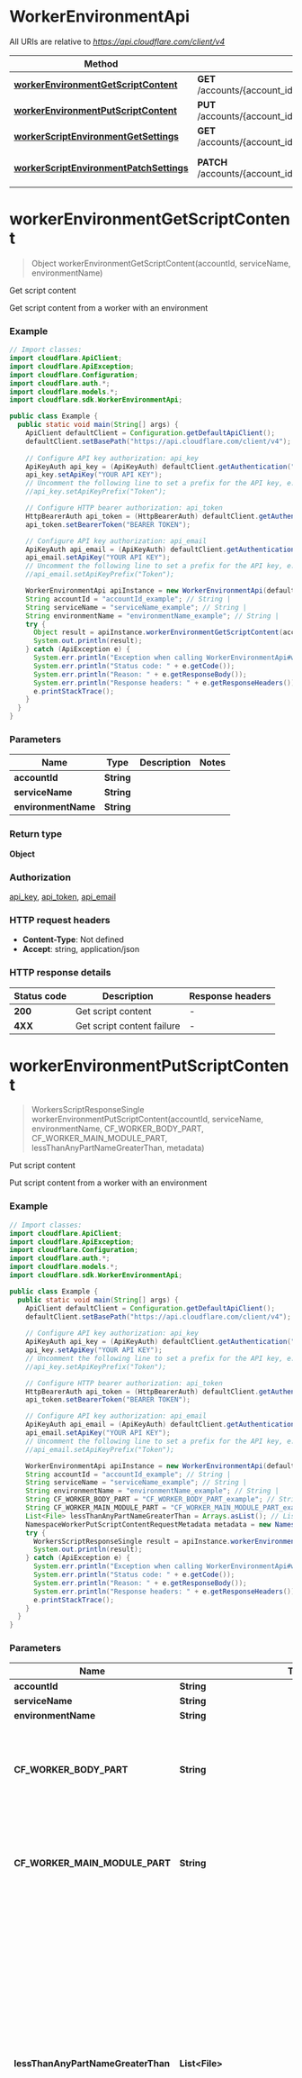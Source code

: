 # WorkerEnvironmentApi

All URIs are relative to *https://api.cloudflare.com/client/v4*

| Method | HTTP request | Description |
|------------- | ------------- | -------------|
| [**workerEnvironmentGetScriptContent**](WorkerEnvironmentApi.md#workerEnvironmentGetScriptContent) | **GET** /accounts/{account_id}/workers/services/{service_name}/environments/{environment_name}/content | Get script content |
| [**workerEnvironmentPutScriptContent**](WorkerEnvironmentApi.md#workerEnvironmentPutScriptContent) | **PUT** /accounts/{account_id}/workers/services/{service_name}/environments/{environment_name}/content | Put script content |
| [**workerScriptEnvironmentGetSettings**](WorkerEnvironmentApi.md#workerScriptEnvironmentGetSettings) | **GET** /accounts/{account_id}/workers/services/{service_name}/environments/{environment_name}/settings | Get Script Settings |
| [**workerScriptEnvironmentPatchSettings**](WorkerEnvironmentApi.md#workerScriptEnvironmentPatchSettings) | **PATCH** /accounts/{account_id}/workers/services/{service_name}/environments/{environment_name}/settings | Patch Script Settings |


<a id="workerEnvironmentGetScriptContent"></a>
# **workerEnvironmentGetScriptContent**
> Object workerEnvironmentGetScriptContent(accountId, serviceName, environmentName)

Get script content

Get script content from a worker with an environment

### Example
```java
// Import classes:
import cloudflare.ApiClient;
import cloudflare.ApiException;
import cloudflare.Configuration;
import cloudflare.auth.*;
import cloudflare.models.*;
import cloudflare.sdk.WorkerEnvironmentApi;

public class Example {
  public static void main(String[] args) {
    ApiClient defaultClient = Configuration.getDefaultApiClient();
    defaultClient.setBasePath("https://api.cloudflare.com/client/v4");
    
    // Configure API key authorization: api_key
    ApiKeyAuth api_key = (ApiKeyAuth) defaultClient.getAuthentication("api_key");
    api_key.setApiKey("YOUR API KEY");
    // Uncomment the following line to set a prefix for the API key, e.g. "Token" (defaults to null)
    //api_key.setApiKeyPrefix("Token");

    // Configure HTTP bearer authorization: api_token
    HttpBearerAuth api_token = (HttpBearerAuth) defaultClient.getAuthentication("api_token");
    api_token.setBearerToken("BEARER TOKEN");

    // Configure API key authorization: api_email
    ApiKeyAuth api_email = (ApiKeyAuth) defaultClient.getAuthentication("api_email");
    api_email.setApiKey("YOUR API KEY");
    // Uncomment the following line to set a prefix for the API key, e.g. "Token" (defaults to null)
    //api_email.setApiKeyPrefix("Token");

    WorkerEnvironmentApi apiInstance = new WorkerEnvironmentApi(defaultClient);
    String accountId = "accountId_example"; // String | 
    String serviceName = "serviceName_example"; // String | 
    String environmentName = "environmentName_example"; // String | 
    try {
      Object result = apiInstance.workerEnvironmentGetScriptContent(accountId, serviceName, environmentName);
      System.out.println(result);
    } catch (ApiException e) {
      System.err.println("Exception when calling WorkerEnvironmentApi#workerEnvironmentGetScriptContent");
      System.err.println("Status code: " + e.getCode());
      System.err.println("Reason: " + e.getResponseBody());
      System.err.println("Response headers: " + e.getResponseHeaders());
      e.printStackTrace();
    }
  }
}
```

### Parameters

| Name | Type | Description  | Notes |
|------------- | ------------- | ------------- | -------------|
| **accountId** | **String**|  | |
| **serviceName** | **String**|  | |
| **environmentName** | **String**|  | |

### Return type

**Object**

### Authorization

[api_key](../README.md#api_key), [api_token](../README.md#api_token), [api_email](../README.md#api_email)

### HTTP request headers

 - **Content-Type**: Not defined
 - **Accept**: string, application/json

### HTTP response details
| Status code | Description | Response headers |
|-------------|-------------|------------------|
| **200** | Get script content |  -  |
| **4XX** | Get script content failure |  -  |

<a id="workerEnvironmentPutScriptContent"></a>
# **workerEnvironmentPutScriptContent**
> WorkersScriptResponseSingle workerEnvironmentPutScriptContent(accountId, serviceName, environmentName, CF_WORKER_BODY_PART, CF_WORKER_MAIN_MODULE_PART, lessThanAnyPartNameGreaterThan, metadata)

Put script content

Put script content from a worker with an environment

### Example
```java
// Import classes:
import cloudflare.ApiClient;
import cloudflare.ApiException;
import cloudflare.Configuration;
import cloudflare.auth.*;
import cloudflare.models.*;
import cloudflare.sdk.WorkerEnvironmentApi;

public class Example {
  public static void main(String[] args) {
    ApiClient defaultClient = Configuration.getDefaultApiClient();
    defaultClient.setBasePath("https://api.cloudflare.com/client/v4");
    
    // Configure API key authorization: api_key
    ApiKeyAuth api_key = (ApiKeyAuth) defaultClient.getAuthentication("api_key");
    api_key.setApiKey("YOUR API KEY");
    // Uncomment the following line to set a prefix for the API key, e.g. "Token" (defaults to null)
    //api_key.setApiKeyPrefix("Token");

    // Configure HTTP bearer authorization: api_token
    HttpBearerAuth api_token = (HttpBearerAuth) defaultClient.getAuthentication("api_token");
    api_token.setBearerToken("BEARER TOKEN");

    // Configure API key authorization: api_email
    ApiKeyAuth api_email = (ApiKeyAuth) defaultClient.getAuthentication("api_email");
    api_email.setApiKey("YOUR API KEY");
    // Uncomment the following line to set a prefix for the API key, e.g. "Token" (defaults to null)
    //api_email.setApiKeyPrefix("Token");

    WorkerEnvironmentApi apiInstance = new WorkerEnvironmentApi(defaultClient);
    String accountId = "accountId_example"; // String | 
    String serviceName = "serviceName_example"; // String | 
    String environmentName = "environmentName_example"; // String | 
    String CF_WORKER_BODY_PART = "CF_WORKER_BODY_PART_example"; // String | The multipart name of a script upload part containing script content in service worker format. Alternative to including in a metadata part.
    String CF_WORKER_MAIN_MODULE_PART = "CF_WORKER_MAIN_MODULE_PART_example"; // String | The multipart name of a script upload part containing script content in es module format. Alternative to including in a metadata part.
    List<File> lessThanAnyPartNameGreaterThan = Arrays.asList(); // List<File> | A module comprising a Worker script, often a javascript file. Multiple modules may be provided as separate named parts, but at least one module must be present. This should be referenced either in the metadata as `main_module` (esm)/`body_part` (service worker) or as a header `CF-WORKER-MAIN-MODULE-PART` (esm) /`CF-WORKER-BODY-PART` (service worker) by part name. Source maps may also be included using the `application/source-map` content type.
    NamespaceWorkerPutScriptContentRequestMetadata metadata = new NamespaceWorkerPutScriptContentRequestMetadata(); // NamespaceWorkerPutScriptContentRequestMetadata | 
    try {
      WorkersScriptResponseSingle result = apiInstance.workerEnvironmentPutScriptContent(accountId, serviceName, environmentName, CF_WORKER_BODY_PART, CF_WORKER_MAIN_MODULE_PART, lessThanAnyPartNameGreaterThan, metadata);
      System.out.println(result);
    } catch (ApiException e) {
      System.err.println("Exception when calling WorkerEnvironmentApi#workerEnvironmentPutScriptContent");
      System.err.println("Status code: " + e.getCode());
      System.err.println("Reason: " + e.getResponseBody());
      System.err.println("Response headers: " + e.getResponseHeaders());
      e.printStackTrace();
    }
  }
}
```

### Parameters

| Name | Type | Description  | Notes |
|------------- | ------------- | ------------- | -------------|
| **accountId** | **String**|  | |
| **serviceName** | **String**|  | |
| **environmentName** | **String**|  | |
| **CF_WORKER_BODY_PART** | **String**| The multipart name of a script upload part containing script content in service worker format. Alternative to including in a metadata part. | [optional] |
| **CF_WORKER_MAIN_MODULE_PART** | **String**| The multipart name of a script upload part containing script content in es module format. Alternative to including in a metadata part. | [optional] |
| **lessThanAnyPartNameGreaterThan** | **List&lt;File&gt;**| A module comprising a Worker script, often a javascript file. Multiple modules may be provided as separate named parts, but at least one module must be present. This should be referenced either in the metadata as &#x60;main_module&#x60; (esm)/&#x60;body_part&#x60; (service worker) or as a header &#x60;CF-WORKER-MAIN-MODULE-PART&#x60; (esm) /&#x60;CF-WORKER-BODY-PART&#x60; (service worker) by part name. Source maps may also be included using the &#x60;application/source-map&#x60; content type. | [optional] |
| **metadata** | [**NamespaceWorkerPutScriptContentRequestMetadata**](NamespaceWorkerPutScriptContentRequestMetadata.md)|  | [optional] |

### Return type

[**WorkersScriptResponseSingle**](WorkersScriptResponseSingle.md)

### Authorization

[api_key](../README.md#api_key), [api_token](../README.md#api_token), [api_email](../README.md#api_email)

### HTTP request headers

 - **Content-Type**: multipart/form-data
 - **Accept**: application/json

### HTTP response details
| Status code | Description | Response headers |
|-------------|-------------|------------------|
| **200** | Put script content |  -  |
| **4XX** | Put script content failure |  -  |

<a id="workerScriptEnvironmentGetSettings"></a>
# **workerScriptEnvironmentGetSettings**
> WorkersScriptSettingsResponse workerScriptEnvironmentGetSettings(accountId, serviceName, environmentName)

Get Script Settings

Get script settings from a worker with an environment

### Example
```java
// Import classes:
import cloudflare.ApiClient;
import cloudflare.ApiException;
import cloudflare.Configuration;
import cloudflare.auth.*;
import cloudflare.models.*;
import cloudflare.sdk.WorkerEnvironmentApi;

public class Example {
  public static void main(String[] args) {
    ApiClient defaultClient = Configuration.getDefaultApiClient();
    defaultClient.setBasePath("https://api.cloudflare.com/client/v4");
    
    // Configure API key authorization: api_key
    ApiKeyAuth api_key = (ApiKeyAuth) defaultClient.getAuthentication("api_key");
    api_key.setApiKey("YOUR API KEY");
    // Uncomment the following line to set a prefix for the API key, e.g. "Token" (defaults to null)
    //api_key.setApiKeyPrefix("Token");

    // Configure HTTP bearer authorization: api_token
    HttpBearerAuth api_token = (HttpBearerAuth) defaultClient.getAuthentication("api_token");
    api_token.setBearerToken("BEARER TOKEN");

    // Configure API key authorization: api_email
    ApiKeyAuth api_email = (ApiKeyAuth) defaultClient.getAuthentication("api_email");
    api_email.setApiKey("YOUR API KEY");
    // Uncomment the following line to set a prefix for the API key, e.g. "Token" (defaults to null)
    //api_email.setApiKeyPrefix("Token");

    WorkerEnvironmentApi apiInstance = new WorkerEnvironmentApi(defaultClient);
    String accountId = "accountId_example"; // String | 
    String serviceName = "serviceName_example"; // String | 
    String environmentName = "environmentName_example"; // String | 
    try {
      WorkersScriptSettingsResponse result = apiInstance.workerScriptEnvironmentGetSettings(accountId, serviceName, environmentName);
      System.out.println(result);
    } catch (ApiException e) {
      System.err.println("Exception when calling WorkerEnvironmentApi#workerScriptEnvironmentGetSettings");
      System.err.println("Status code: " + e.getCode());
      System.err.println("Reason: " + e.getResponseBody());
      System.err.println("Response headers: " + e.getResponseHeaders());
      e.printStackTrace();
    }
  }
}
```

### Parameters

| Name | Type | Description  | Notes |
|------------- | ------------- | ------------- | -------------|
| **accountId** | **String**|  | |
| **serviceName** | **String**|  | |
| **environmentName** | **String**|  | |

### Return type

[**WorkersScriptSettingsResponse**](WorkersScriptSettingsResponse.md)

### Authorization

[api_key](../README.md#api_key), [api_token](../README.md#api_token), [api_email](../README.md#api_email)

### HTTP request headers

 - **Content-Type**: Not defined
 - **Accept**: application/json

### HTTP response details
| Status code | Description | Response headers |
|-------------|-------------|------------------|
| **200** | Fetch script settings |  -  |
| **4XX** | Fetch script settings failure |  -  |

<a id="workerScriptEnvironmentPatchSettings"></a>
# **workerScriptEnvironmentPatchSettings**
> WorkersScriptSettingsResponse workerScriptEnvironmentPatchSettings(accountId, serviceName, environmentName, workersScriptSettingsResponse)

Patch Script Settings

Patch script metadata, such as bindings

### Example
```java
// Import classes:
import cloudflare.ApiClient;
import cloudflare.ApiException;
import cloudflare.Configuration;
import cloudflare.auth.*;
import cloudflare.models.*;
import cloudflare.sdk.WorkerEnvironmentApi;

public class Example {
  public static void main(String[] args) {
    ApiClient defaultClient = Configuration.getDefaultApiClient();
    defaultClient.setBasePath("https://api.cloudflare.com/client/v4");
    
    // Configure API key authorization: api_key
    ApiKeyAuth api_key = (ApiKeyAuth) defaultClient.getAuthentication("api_key");
    api_key.setApiKey("YOUR API KEY");
    // Uncomment the following line to set a prefix for the API key, e.g. "Token" (defaults to null)
    //api_key.setApiKeyPrefix("Token");

    // Configure HTTP bearer authorization: api_token
    HttpBearerAuth api_token = (HttpBearerAuth) defaultClient.getAuthentication("api_token");
    api_token.setBearerToken("BEARER TOKEN");

    // Configure API key authorization: api_email
    ApiKeyAuth api_email = (ApiKeyAuth) defaultClient.getAuthentication("api_email");
    api_email.setApiKey("YOUR API KEY");
    // Uncomment the following line to set a prefix for the API key, e.g. "Token" (defaults to null)
    //api_email.setApiKeyPrefix("Token");

    WorkerEnvironmentApi apiInstance = new WorkerEnvironmentApi(defaultClient);
    String accountId = "accountId_example"; // String | 
    String serviceName = "serviceName_example"; // String | 
    String environmentName = "environmentName_example"; // String | 
    WorkersScriptSettingsResponse workersScriptSettingsResponse = new WorkersScriptSettingsResponse(); // WorkersScriptSettingsResponse | 
    try {
      WorkersScriptSettingsResponse result = apiInstance.workerScriptEnvironmentPatchSettings(accountId, serviceName, environmentName, workersScriptSettingsResponse);
      System.out.println(result);
    } catch (ApiException e) {
      System.err.println("Exception when calling WorkerEnvironmentApi#workerScriptEnvironmentPatchSettings");
      System.err.println("Status code: " + e.getCode());
      System.err.println("Reason: " + e.getResponseBody());
      System.err.println("Response headers: " + e.getResponseHeaders());
      e.printStackTrace();
    }
  }
}
```

### Parameters

| Name | Type | Description  | Notes |
|------------- | ------------- | ------------- | -------------|
| **accountId** | **String**|  | |
| **serviceName** | **String**|  | |
| **environmentName** | **String**|  | |
| **workersScriptSettingsResponse** | [**WorkersScriptSettingsResponse**](WorkersScriptSettingsResponse.md)|  | |

### Return type

[**WorkersScriptSettingsResponse**](WorkersScriptSettingsResponse.md)

### Authorization

[api_key](../README.md#api_key), [api_token](../README.md#api_token), [api_email](../README.md#api_email)

### HTTP request headers

 - **Content-Type**: application/json
 - **Accept**: application/json

### HTTP response details
| Status code | Description | Response headers |
|-------------|-------------|------------------|
| **200** | Patch script settings |  -  |
| **4XX** | Patch script settings failure |  -  |

